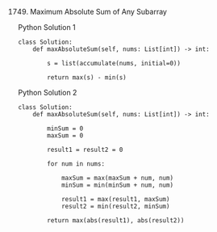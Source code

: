 1749. Maximum Absolute Sum of Any Subarray

Python Solution 1
```
class Solution:
    def maxAbsoluteSum(self, nums: List[int]) -> int:

        s = list(accumulate(nums, initial=0))
        
        return max(s) - min(s)
```

Python Solution 2
```
class Solution:
    def maxAbsoluteSum(self, nums: List[int]) -> int:

        minSum = 0
        maxSum = 0

        result1 = result2 = 0

        for num in nums:

            maxSum = max(maxSum + num, num)
            minSum = min(minSum + num, num)

            result1 = max(result1, maxSum)
            result2 = min(result2, minSum)

        return max(abs(result1), abs(result2))
```
